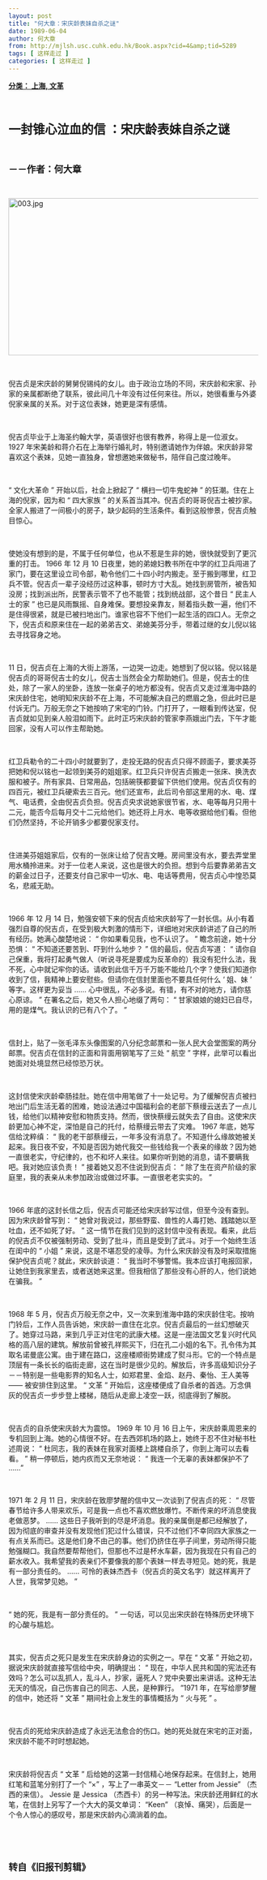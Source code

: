 ```yaml
---
layout: post
title: "何大章：宋庆龄表妹自杀之谜"
date: 1989-06-04
author: 何大章
from: http://mjlsh.usc.cuhk.edu.hk/Book.aspx?cid=4&amp;tid=5289
tags: [ 这样走过 ]
categories: [ 这样走过 ]
---
```


<div style="margin: 15px 10px 10px 0px;">
<div>
<span id="ctl00_ContentPlaceHolder1_chapter1_SubjectLabel" style="font-weight:bold;text-decoration:underline;">
   分类： 上海, 文革
  </span>
</div>
<p class="p1">
<b>
<font size="5">
<span class="s1">
</span>
<br/>
</font>
</b>
</p>
<p class="p2">
<b>
<font size="5">
<span class="s1" style="">
     一封锥心泣血的信
    </span>
<span class="s2" style="">
</span>
<span class="s1" style="">
     ：宋庆龄表妹自杀之谜
    </span>
</font>
</b>
</p>
<p class="p1">
<b>
<font size="4">
<span class="s1">
</span>
<br/>
</font>
</b>
</p>
<p class="p2">
<span class="s1">
<b>
<font size="4">
     －－作者：何大章
    </font>
</b>
</span>
</p>
<p class="p1">
<span class="s1">
</span>
<br/>
</p>
<p class="p3">
<span class="s1">
<img alt="003.jpg" border="0" height="310" src="http://mjlsh.usc.cuhk.edu.hk/medias/contents/5289/003.jpg" width="550"/>
</span>
</p>
<p class="p1">
<span class="s1">
</span>
<br/>
</p>
<p class="p2">
<span class="s1">
   倪吉贞是宋庆龄的舅舅倪锡纯的女儿。由于政治立场的不同，宋庆龄和宋家、孙家的亲属都断绝了联系，彼此间几十年没有过任何来往。所以，她很看重与外婆倪家亲属的关系。对于这位表妹，她更是深有感情。
  </span>
</p>
<p class="p1">
<span class="s1">
</span>
<br/>
</p>
<p class="p2">
<span class="s1">
   倪吉贞毕业于上海圣约翰大学，英语很好也很有教养，称得上是一位淑女。
  </span>
<span class="s2">
   1927
  </span>
<span class="s1">
   年宋美龄和蒋介石在上海举行婚礼时，特别邀请她作为伴娘。宋庆龄非常喜欢这个表妹，见她一直独身，曾想邀她来做秘书，陪伴自己度过晚年。
  </span>
</p>
<p class="p1">
<span class="s1">
</span>
<br/>
</p>
<p class="p2">
<span class="s2">
   “
  </span>
<span class="s1">
   文化大革命
  </span>
<span class="s2">
   ”
  </span>
<span class="s1">
   开始以后，社会上掀起了
  </span>
<span class="s2">
   “
  </span>
<span class="s1">
   横扫一切牛鬼蛇神
  </span>
<span class="s2">
   ”
  </span>
<span class="s1">
   的狂潮。住在上海的倪家，因为和
  </span>
<span class="s2">
   “
  </span>
<span class="s1">
   四大家族
  </span>
<span class="s2">
   ”
  </span>
<span class="s1">
   的关系首当其冲。倪吉贞的哥哥倪吉士被抄家。全家人搬进了一间极小的房子，缺少起码的生活条件。看到这般惨景，倪吉贞触目惊心。
  </span>
</p>
<p class="p1">
<span class="s1">
</span>
<br/>
</p>
<p class="p2">
<span class="s1">
   使她没有想到的是，不属于任何单位，也从不惹是生非的她，很快就受到了更沉重的打击。
  </span>
<span class="s2">
   1966
  </span>
<span class="s1">
   年
  </span>
<span class="s2">
   12
  </span>
<span class="s1">
   月
  </span>
<span class="s2">
   10
  </span>
<span class="s1">
   日夜里，她的弟媳妇教书所在中学的红卫兵闯进了家门，要在这里设立司令部，勒令他们二十四小时内搬走。至于搬到哪里，红卫兵不管。倪吉贞一辈子没经历过这种事，顿时方寸大乱。她找到房管所，被告知没房；找到派出所，民警表示管不了也不能管；找到统战部，这个昔日
  </span>
<span class="s2">
   “
  </span>
<span class="s1">
   民主人士的家
  </span>
<span class="s2">
   ”
  </span>
<span class="s1">
   也已是风雨飘摇、自身难保。要想投亲靠友，掰着指头数一遍，他们不是住得很紧，就是已被扫地出门。谁家也容不下他们一起生活的四口人。无奈之下，倪吉贞和原来住在一起的弟弟吉文、弟媳美芬分手，带着过继的女儿倪以铭去寻找容身之地。
  </span>
</p>
<p class="p1">
<span class="s1">
</span>
<br/>
</p>
<p class="p2">
<span class="s2">
   11
  </span>
<span class="s1">
   日，倪吉贞在上海的大街上游荡，一边哭一边走。她想到了倪以铭。倪以铭是倪吉贞的哥哥倪吉士的女儿，倪吉士当然会全力帮助她们。但是，倪吉士的住处，除了一家人的坐卧，连放一张桌子的地方都没有。倪吉贞又走过淮海中路的宋庆龄住宅，她明知宋庆龄不在上海，不可能解决自己的燃眉之急，但此时已是付诉无门。万般无奈之下她按响了宋宅的门铃。门打开了，一眼看到传达室，倪吉贞就如见到亲人般泪如雨下。此时正巧宋庆龄的管家李燕娥出门去，下午才能回家，没有人可以作主帮助她。
  </span>
</p>
<p class="p1">
<span class="s1">
</span>
<br/>
</p>
<p class="p2">
<span class="s1">
   红卫兵勒令的二十四小时就要到了，走投无路的倪吉贞只得不顾面子，要求美芬把她和倪以铭也一起领到美芬的姐姐家。红卫兵只许倪吉贞搬走一张床、换洗衣服和被子。所有家具、日常用品，包括碗筷都要留下供他们使用。倪吉贞仅有的四百元，被红卫兵硬索去三百元。他们还宣布，此后司令部这里用的水、电、煤气、电话费，全由倪吉贞负担。倪吉贞央求说她家很节省，水、电等每月只用十二元，能否今后每月交十二元给他们。她还将上月水、电等收据给他们看。但他们仍然坚持，不论开销多少都要倪家支付。
  </span>
</p>
<p class="p1">
<span class="s1">
</span>
<br/>
</p>
<p class="p2">
<span class="s1">
   住进美芬姐姐家后，仅有的一张床让给了倪吉文睡。房间里没有水，要去弄堂里用水桶拎进来。对于一位老人来说，这也是很大的负担。想到今后要靠弟弟吉文的薪金过日子，还要支付自己家中一切水、电、电话等费用，倪吉贞心中惶恐莫名，悲戚无助。
  </span>
</p>
<p class="p1">
<span class="s1">
</span>
<br/>
</p>
<p class="p2">
<span class="s2">
   1966
  </span>
<span class="s1">
   年
  </span>
<span class="s2">
   12
  </span>
<span class="s1">
   月
  </span>
<span class="s2">
   14
  </span>
<span class="s1">
   日，勉强安顿下来的倪吉贞给宋庆龄写了一封长信。从小有着强烈自尊的倪吉贞，在受到极大刺激的情形下，详细地对宋庆龄讲述了自己的所有经历。她满心酸楚地说：
  </span>
<span class="s2">
   “
  </span>
<span class="s1">
   你如果看见我，也不认识了。
  </span>
<span class="s2">
   ”
  </span>
<span class="s1">
   瞻念前途，她十分恐惧：
  </span>
<span class="s2">
   “
  </span>
<span class="s1">
   不知道还要苦到、吓到什么地步？
  </span>
<span class="s2">
   ”
  </span>
<span class="s1">
   信的最后，倪吉贞写道：
  </span>
<span class="s2">
   “
  </span>
<span class="s1">
   请你自己保重，我将打起勇气做人（听说寻死是要成为反革命的）我没有犯什么法，我不死，心中就记牢你的话。请收到此信千万千万能不能给几个字？使我们知道你收到了信，我精神上要安慰些。但请你在信封里面也不要具任何什么
  </span>
<span class="s2">
   ‘
  </span>
<span class="s1">
   姐、妹
  </span>
<span class="s2">
   ’
  </span>
<span class="s1">
   等字。这样更为妥当
  </span>
<span class="s2">
   ……
  </span>
<span class="s1">
   心中很乱，不必多说。有错，有不对的地方，请你慈心原谅。
  </span>
<span class="s2">
   ”
  </span>
<span class="s1">
   在署名之后，她又令人担心地缀了两句：
  </span>
<span class="s2">
   “
  </span>
<span class="s1">
   甘家娘娘的媳妇已自尽，用的是煤气。我认识的已有八个了。
  </span>
<span class="s2">
   ”
  </span>
</p>
<p class="p1">
<span class="s1">
</span>
<br/>
</p>
<p class="p2">
<span class="s1">
   信封上，贴了一张毛泽东头像图案的八分纪念邮票和一张人民大会堂图案的两分邮票。倪吉贞在信封的正面和背面用钢笔写了三处
  </span>
<span class="s2">
   “
  </span>
<span class="s1">
   航空
  </span>
<span class="s2">
   ”
  </span>
<span class="s1">
   字样，此举可以看出她面对处境显然已经惊恐万状。
  </span>
</p>
<p class="p1">
<span class="s1">
</span>
<br/>
</p>
<p class="p2">
<span class="s1">
   这封信使宋庆龄牵肠挂肚。她在信中用笔做了十一处记号。为了缓解倪吉贞被扫地出门后生活无着的困难，她设法通过中国福利会的老部下蔡缦云送去了一点儿钱，给他们以精神安慰和物质支持。然而，很快蔡缦云就失去了自由。这使宋庆龄更加心神不定，深怕是自己的托付，给蔡缦云带去了灾难。
  </span>
<span class="s2">
   1967
  </span>
<span class="s1">
   年底，她写信给沈粹缜：
  </span>
<span class="s2">
   “
  </span>
<span class="s1">
   我的老干部蔡缦云，一年多没有消息了。不知道什么缘故她被关起来。我日夜不安，不知是否因为她代我交一些钱给我一个表亲的缘故？因为她一直很老实，守纪律的，也不和坏人来往。如果你听到她的消息，请不要瞒我吧。我对她应该负责！
  </span>
<span class="s2">
   ”
  </span>
<span class="s1">
   接着她又忍不住说到倪吉贞：
  </span>
<span class="s2">
   “
  </span>
<span class="s1">
   除了生在资产阶级的家庭里，我的表亲从未参加政治或做过坏事。一直很老老实实的。
  </span>
<span class="s2">
   ”
  </span>
</p>
<p class="p1">
<span class="s1">
</span>
<br/>
</p>
<p class="p2">
<span class="s2">
   1966
  </span>
<span class="s1">
   年底的这封长信之后，倪吉贞可能还给宋庆龄写过信，但至今没有查到。因为宋庆龄曾写到：
  </span>
<span class="s2">
   “
  </span>
<span class="s1">
   她曾对我说过，那些野蛮、兽性的人毒打她、践踏她以至吐血，还不如死了好。
  </span>
<span class="s2">
   ”
  </span>
<span class="s1">
   这一情节在我们见到的这封信中没有表现。看来，此后的倪吉贞不仅被强制劳动、受到了批斗，而且是受到了武斗。对于一个始终生活在闺中的
  </span>
<span class="s2">
   “
  </span>
<span class="s1">
   小姐
  </span>
<span class="s2">
   ”
  </span>
<span class="s1">
   来说，这是不堪忍受的凌辱。为什么宋庆龄没有及时采取措施保护倪吉贞呢？就此，宋庆龄谈道：
  </span>
<span class="s2">
   “
  </span>
<span class="s1">
   我当时不够警惕。我本应该打电报回家，让她住到我家里去，或者送她来这里。但我相信了那些没有心肝的人，他们说她在骗我。
  </span>
<span class="s2">
   ”
  </span>
</p>
<p class="p1">
<span class="s1">
</span>
<br/>
</p>
<p class="p2">
<span class="s2">
   1968
  </span>
<span class="s1">
   年
  </span>
<span class="s2">
   5
  </span>
<span class="s1">
   月，倪吉贞万般无奈之中，又一次来到淮海中路的宋庆龄住宅。按响门铃后，工作人员告诉她，宋庆龄一直住在北京。倪吉贞最后的一丝幻想破灭了。她穿过马路，来到几乎正对住宅的武康大楼。这是一座法国文艺复兴时代风格的高八层的建筑。解放前曾被孔祥熙买下，归在孔二小姐的名下。孔令伟为其取名诺曼底公寓。由于建在路口，这座楼顺街势建成了熨斗形。它的一个特点是顶层有一条长长的临街走廊，这在当时是很少见的。解放后，许多高级知识分子－－特别是一些电影界的知名人士，如郑君里、金焰、赵丹、秦怡、王人美等
  </span>
<span class="s2">
   ——
  </span>
<span class="s1">
   被安排住到这里。
  </span>
<span class="s2">
   “
  </span>
<span class="s1">
   文革
  </span>
<span class="s2">
   ”
  </span>
<span class="s1">
   开始后，这座楼便成了自杀者的首选。万念俱灰的倪吉贞一步步登上楼梯，随后从走廊上凌空一跃，彻底得到了解脱。
  </span>
</p>
<p class="p1">
<span class="s1">
</span>
<br/>
</p>
<p class="p2">
<span class="s1">
   倪吉贞的自杀使宋庆龄大为震惊。
  </span>
<span class="s2">
   1969
  </span>
<span class="s1">
   年
  </span>
<span class="s2">
   10
  </span>
<span class="s1">
   月
  </span>
<span class="s2">
   16
  </span>
<span class="s1">
   日上午，宋庆龄乘周恩来的专机回到上海。她的心情很不好。在去西郊机场的路上，她终于忍不住对秘书杜述周说：
  </span>
<span class="s2">
   “
  </span>
<span class="s1">
   杜同志，我的表妹在我家对面楼上跳楼自杀了，你到上海可以去看看。
  </span>
<span class="s2">
   ”
  </span>
<span class="s1">
   稍一停顿后，她内疚而又无奈地说：
  </span>
<span class="s2">
   “
  </span>
<span class="s1">
   我连一个无辜的表妹都保护不了
  </span>
<span class="s2">
   ……”
  </span>
</p>
<p class="p1">
<span class="s1">
</span>
<br/>
</p>
<p class="p2">
<span class="s2">
   1971
  </span>
<span class="s1">
   年
  </span>
<span class="s2">
   2
  </span>
<span class="s1">
   月
  </span>
<span class="s2">
   11
  </span>
<span class="s1">
   日，宋庆龄在致廖梦醒的信中又一次谈到了倪吉贞的死：
  </span>
<span class="s2">
   “
  </span>
<span class="s1">
   尽管春节给许多人带来欢乐，可是我一点也不喜欢燃放爆竹。不断传来的坏消息使我老做恶梦。
  </span>
<span class="s2">
   ……
  </span>
<span class="s1">
   这些日子我听到的尽是坏消息。我的亲属倒是都已经解放了，因为彻底的审查并没有发现他们犯过什么错误，只不过他们不幸同四大家族之一有点关系而已。这是他们身不由己的事。他们仍挤住在亭子间里，劳动所得只能勉强糊口。我自然要帮帮他们，但那也不过是杯水车薪，因为我现在只有自己的薪水收入。我希望我的表亲们不要像我的那个表妹一样去寻短见。她的死，我是有一部分责任的。
  </span>
<span class="s2">
   ……
  </span>
<span class="s1">
   可怜的表妹杰西卡（倪吉贞的英文名字）就这样离开了人世，我常梦见她。
  </span>
<span class="s2">
   ”
  </span>
</p>
<p class="p1">
<span class="s1">
</span>
<br/>
</p>
<p class="p2">
<span class="s2">
   “
  </span>
<span class="s1">
   她的死，我是有一部分责任的。
  </span>
<span class="s2">
   ”
  </span>
<span class="s1">
   一句话，可以见出宋庆龄在特殊历史环境下的心酸与尴尬。
  </span>
</p>
<p class="p1">
<span class="s1">
</span>
<br/>
</p>
<p class="p2">
<span class="s1">
   其实，倪吉贞之死只是发生在宋庆龄身边的实例之一。早在
  </span>
<span class="s2">
   “
  </span>
<span class="s1">
   文革
  </span>
<span class="s2">
   ”
  </span>
<span class="s1">
   开始之初，据说宋庆龄就直接写信给中央，明确提出：
  </span>
<span class="s2">
   “
  </span>
<span class="s1">
   现在，中华人民共和国的宪法还有效吗？怎么可以乱抓人，乱斗人，抄家，逼死人？党中央要出来讲话。这种无法无天的情况，自己伤害自己的同志、人民，是种罪行。
  </span>
<span class="s2">
   ”1971
  </span>
<span class="s1">
   年，在写给廖梦醒的信中，她还将
  </span>
<span class="s2">
   “
  </span>
<span class="s1">
   文革
  </span>
<span class="s2">
   ”
  </span>
<span class="s1">
   期间社会上发生的事情概括为
  </span>
<span class="s2">
   “
  </span>
<span class="s1">
   火与死
  </span>
<span class="s2">
   ”
  </span>
<span class="s1">
   。
  </span>
</p>
<p class="p1">
<span class="s1">
</span>
<br/>
</p>
<p class="p2">
<span class="s1">
   倪吉贞的死给宋庆龄造成了永远无法愈合的伤口。她的死处就在宋宅的正对面，宋庆龄不能不时时想起她。
  </span>
</p>
<p class="p1">
<span class="s1">
</span>
<br/>
</p>
<p class="p2">
<span class="s1">
   宋庆龄将倪吉贞
  </span>
<span class="s2">
   “
  </span>
<span class="s1">
   文革
  </span>
<span class="s2">
   ”
  </span>
<span class="s1">
   后给她的这第一封信精心地保存起来。在信封上，她用红笔和蓝笔分别打了一个
  </span>
<span class="s2">
   “×”
  </span>
<span class="s1">
   ，写上了一串英文－－
  </span>
<span class="s2">
   “Letter from Jessie”
  </span>
<span class="s1">
   （杰西的来信）。
  </span>
<span class="s2">
   Jessie
  </span>
<span class="s1">
   是
  </span>
<span class="s2">
   Jessica
  </span>
<span class="s1">
   （杰西卡）的另一种写法。宋庆龄还用鲜红的水笔，在信封上另写了一个大大的英文单词：
  </span>
<span class="s2">
   “Keen”
  </span>
<span class="s1">
   （哀悼、痛哭），后面是一个令人惊心的感叹号，那是宋庆龄内心滴淌着的血。
  </span>
</p>
<p class="p1">
<span class="s1">
</span>
<br/>
</p>
<p class="p1">
<b>
<font size="4">
<span class="s1">
</span>
<br/>
</font>
</b>
</p>
<p class="p2">
<span class="s1">
<b>
<font size="4">
     转自《旧报刊剪辑》
    </font>
</b>
</span>
</p>
</div>
